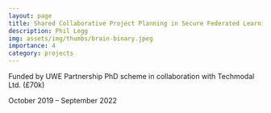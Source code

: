 ```yaml
---
layout: page
title: Shared Collaborative Project Planning in Secure Federated Learning Environments
description: Phil Legg
img: assets/img/thumbs/brain-binary.jpeg
importance: 4
category: projects
---
```


Funded by UWE Partnership PhD scheme in collaboration with Techmodal Ltd. (£70k)

October 2019 – September 2022